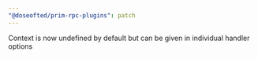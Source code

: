 ```yaml
---
"@doseofted/prim-rpc-plugins": patch
---
```


Context is now undefined by default but can be given in individual handler options
